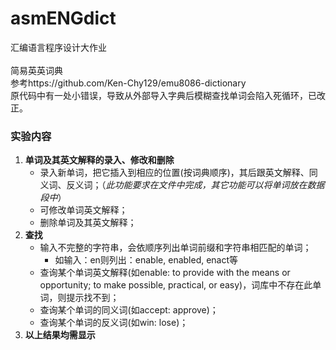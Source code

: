 # asmENGdict

汇编语言程序设计大作业  
<br />
简易英英词典
<br />
参考https://github.com/Ken-Chy129/emu8086-dictionary
<br />
原代码中有一处小错误，导致从外部导入字典后模糊查找单词会陷入死循环，已改正。

### 实验内容

1. **单词及其英文解释的录入、修改和删除**
   - 录入新单词，把它插入到相应的位置(按词典顺序)，其后跟英文解释、同义词、反义词；（*此功能要求在文件中完成，其它功能可以将单词放在数据段中*）
   -  可修改单词英文解释；
   - 删除单词及其英文解释；
2. **查找**
   - 输入不完整的字符串，会依顺序列出单词前缀和字符串相匹配的单词；
     - 如输入：en则列出：enable, enabled, enact等
   - 查询某个单词英文解释(如enable: to provide with the means or opportunity; to make possible, practical, or easy)，词库中不存在此单词，则提示找不到；
   - 查询某个单词的同义词(如accept: approve)；
   - 查询某个单词的反义词(如win: lose)；
3. **以上结果均需显示**

